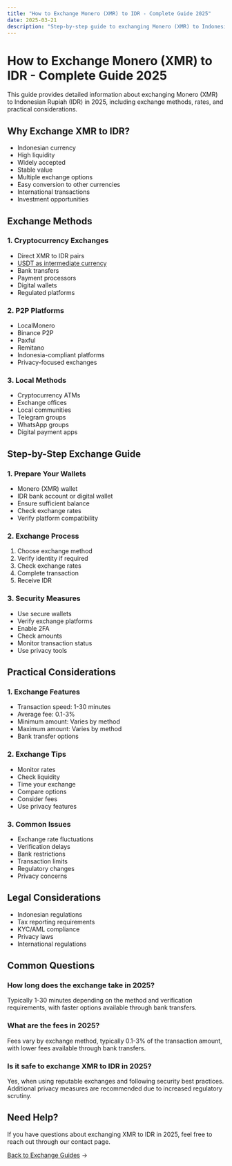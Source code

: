 ```yaml
---
title: "How to Exchange Monero (XMR) to IDR - Complete Guide 2025"
date: 2025-03-21
description: "Step-by-step guide to exchanging Monero (XMR) to Indonesian Rupiah (IDR). Learn about exchange methods, rates, and security measures in 2025."
---
```


# How to Exchange Monero (XMR) to IDR - Complete Guide 2025

This guide provides detailed information about exchanging Monero (XMR) to Indonesian Rupiah (IDR) in 2025, including exchange methods, rates, and practical considerations.

## Why Exchange XMR to IDR?

-   Indonesian currency
-   High liquidity
-   Widely accepted
-   Stable value
-   Multiple exchange options
-   Easy conversion to other currencies
-   International transactions
-   Investment opportunities

## Exchange Methods

### 1. Cryptocurrency Exchanges

-   Direct XMR to IDR pairs
-   [USDT as intermediate currency](/exchanges/xmr-to-usdt/)
-   Bank transfers
-   Payment processors
-   Digital wallets
-   Regulated platforms

### 2. P2P Platforms

-   LocalMonero
-   Binance P2P
-   Paxful
-   Remitano
-   Indonesia-compliant platforms
-   Privacy-focused exchanges

### 3. Local Methods

-   Cryptocurrency ATMs
-   Exchange offices
-   Local communities
-   Telegram groups
-   WhatsApp groups
-   Digital payment apps

## Step-by-Step Exchange Guide

### 1. Prepare Your Wallets

-   Monero (XMR) wallet
-   IDR bank account or digital wallet
-   Ensure sufficient balance
-   Check exchange rates
-   Verify platform compatibility

### 2. Exchange Process

1. Choose exchange method
2. Verify identity if required
3. Check exchange rates
4. Complete transaction
5. Receive IDR

### 3. Security Measures

-   Use secure wallets
-   Verify exchange platforms
-   Enable 2FA
-   Check amounts
-   Monitor transaction status
-   Use privacy tools

## Practical Considerations

### 1. Exchange Features

-   Transaction speed: 1-30 minutes
-   Average fee: 0.1-3%
-   Minimum amount: Varies by method
-   Maximum amount: Varies by method
-   Bank transfer options

### 2. Exchange Tips

-   Monitor rates
-   Check liquidity
-   Time your exchange
-   Compare options
-   Consider fees
-   Use privacy features

### 3. Common Issues

-   Exchange rate fluctuations
-   Verification delays
-   Bank restrictions
-   Transaction limits
-   Regulatory changes
-   Privacy concerns

## Legal Considerations

-   Indonesian regulations
-   Tax reporting requirements
-   KYC/AML compliance
-   Privacy laws
-   International regulations

## Common Questions

### How long does the exchange take in 2025?

Typically 1-30 minutes depending on the method and verification requirements, with faster options available through bank transfers.

### What are the fees in 2025?

Fees vary by exchange method, typically 0.1-3% of the transaction amount, with lower fees available through bank transfers.

### Is it safe to exchange XMR to IDR in 2025?

Yes, when using reputable exchanges and following security best practices. Additional privacy measures are recommended due to increased regulatory scrutiny.

## Need Help?

If you have questions about exchanging XMR to IDR in 2025, feel free to reach out through our contact page.

[Back to Exchange Guides](/exchanges/) →
